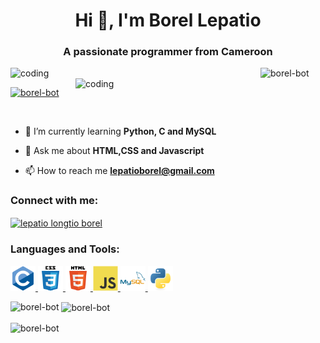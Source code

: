 <h1 align="center">Hi 👋, I'm Borel Lepatio</h1>
<h3 align="center">A passionate programmer from Cameroon</h3>
<img align="left" alt="coding" width="400" src="https://media.giphy.com/media/v1.Y2lkPTc5MGI3NjExNXBmeHB1cXlpbHQ2c3dyc2MxbXlncWhqanZrdGRoMm93c2Zpd2tlNyZlcD12MV9pbnRlcm5hbF9naWZfYnlfaWQmY3Q9Zw/qgQUggAC3Pfv687qPC/giphy.gif">

<img align="right" alt="coding" width="400" src="https://media.giphy.com/media/v1.Y2lkPTc5MGI3NjExbTVvZWoxYzN1ZTJibXN4em5tc3dwd2thbGFsYjlrcm40dmg5bTRrcyZlcD12MV9pbnRlcm5hbF9naWZfYnlfaWQmY3Q9Zw/2IudUHdI075HL02Pkk/giphy.gif">

<p align="left"> <img src="https://komarev.com/ghpvc/?username=borel-bot&label=Profile%20views&color=0e75b6&style=flat" alt="borel-bot" /> </p>

<p align="left"> <a href="https://github.com/ryo-ma/github-profile-trophy"><img src="https://github-profile-trophy.vercel.app/?username=borel-bot" alt="borel-bot" /></a> </p>

<p align="left"> <a href="https://twitter.com/" target="blank"><img src="https://img.shields.io/twitter/follow/?logo=twitter&style=for-the-badge" alt="" /></a> </p>

- 🌱 I’m currently learning **Python, C and MySQL**

- 💬 Ask me about **HTML,CSS and Javascript**

- 📫 How to reach me **lepatioborel@gmail.com**

<h3 align="left">Connect with me:</h3>
<p align="left">
<a href="https://linkedin.com/in/lepatio longtio borel" target="blank"><img align="center" src="https://raw.githubusercontent.com/rahuldkjain/github-profile-readme-generator/master/src/images/icons/Social/linked-in-alt.svg" alt="lepatio longtio borel" height="30" width="40" /></a>
</p>

<h3 align="left">Languages and Tools:</h3>
<p align="left"> <a href="https://www.cprogramming.com/" target="_blank" rel="noreferrer"> <img src="https://raw.githubusercontent.com/devicons/devicon/master/icons/c/c-original.svg" alt="c" width="40" height="40"/> </a> <a href="https://www.w3schools.com/css/" target="_blank" rel="noreferrer"> <img src="https://raw.githubusercontent.com/devicons/devicon/master/icons/css3/css3-original-wordmark.svg" alt="css3" width="40" height="40"/> </a> <a href="https://www.w3.org/html/" target="_blank" rel="noreferrer"> <img src="https://raw.githubusercontent.com/devicons/devicon/master/icons/html5/html5-original-wordmark.svg" alt="html5" width="40" height="40"/> </a> <a href="https://developer.mozilla.org/en-US/docs/Web/JavaScript" target="_blank" rel="noreferrer"> <img src="https://raw.githubusercontent.com/devicons/devicon/master/icons/javascript/javascript-original.svg" alt="javascript" width="40" height="40"/> </a> <a href="https://www.mysql.com/" target="_blank" rel="noreferrer"> <img src="https://raw.githubusercontent.com/devicons/devicon/master/icons/mysql/mysql-original-wordmark.svg" alt="mysql" width="40" height="40"/> </a> <a href="https://www.python.org" target="_blank" rel="noreferrer"> <img src="https://raw.githubusercontent.com/devicons/devicon/master/icons/python/python-original.svg" alt="python" width="40" height="40"/> </a> </p>

<p><img align="left" src="https://github-readme-stats.vercel.app/api/top-langs?username=borel-bot&show_icons=true&locale=en&layout=compact" alt="borel-bot" /></p>

<p>&nbsp;<img align="center" src="https://github-readme-stats.vercel.app/api?username=borel-bot&show_icons=true&locale=en" alt="borel-bot" /></p>

<p><img align="center" src="https://github-readme-streak-stats.herokuapp.com/?user=borel-bot&" alt="borel-bot" /></p>
